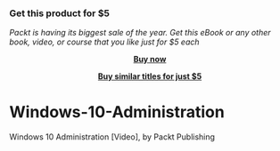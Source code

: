 
### Get this product for $5

<i>Packt is having its biggest sale of the year. Get this eBook or any other book, video, or course that you like just for $5 each</i>


<b><p align='center'>[Buy now](https://packt.link/9781838646400)</p></b>


<b><p align='center'>[Buy similar titles for just $5](https://subscription.packtpub.com/search)</p></b>


# Windows-10-Administration
Windows 10 Administration [Video], by Packt Publishing
